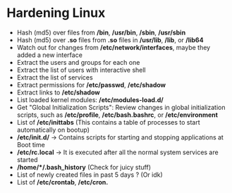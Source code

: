 # Hardening Linux

- Hash (md5) over files from **/bin**, **/usr/bin**, **/sbin**, **/usr/sbin**
- Hash (md5) over **.so** files from **.so** files in **/usr/lib**, **/lib**, or **/lib64**
- Watch out for changes from **/etc/network/interfaces**, maybe they added a new interface
- Extract the users and groups for each one
- Extract the list of users with interactive shell
- Extract the list of services
- Extract permissions for **/etc/passwd**, **/etc/shadow**
- Extract links to **/etc/shadow**
- List loaded kernel modules: **/etc/modules-load.d/**
- Get "Global Initialization Scripts": Review changes in global initialization scripts, such as **/etc/profile**, **/etc/bash.bashrc**, or **/etc/environment**
- List of **/etc/inittabs** (This contains a table of processes to start automatically on bootup)
- **/etc/init.d/** -> Contains scripts for starting and stopping applications at Boot time
- **/etc/rc.local** -> It is executed after all the normal system services are started
- **/home/*/.bash_history** (Check for juicy stuff)
- List of newly created files in past 5 days ? (Or idk)
- List of **/etc/crontab**, **/etc/cron.**

